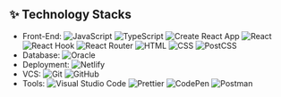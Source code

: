 ## :sparkles: Technology Stacks
- Front-End: 
![JavaScript](https://img.shields.io/badge/-JavaScript-F7DF1E?style=flat&logo=JavaScript&logoColor=ffffff)
![TypeScript](https://img.shields.io/badge/-TypeScript-3178C6?style=flat&logo=TypeScript&logoColor=ffffff)
![Create React App](https://img.shields.io/badge/-CreateReactApp-09D3AC?style=flat&logo=CreateReactApp&logoColor=ffffff)
![React](https://img.shields.io/badge/-React-61DAFB?style=flat&logo=React&logoColor=ffffff)
![React Hook](https://img.shields.io/badge/-ReactHook-3178C6?style=flat&logo=ReactHook&logoColor=ffffff)
![React Router](https://img.shields.io/badge/-ReactRouter-CA4245?style=flat&logo=ReactRouter&logoColor=ffffff)
![HTML](https://img.shields.io/badge/-HTML-E34F26?style=flat&logo=HTML&logoColor=ffffff)
![CSS](https://img.shields.io/badge/-CSS-1572B6?style=flat&logo=CSS&logoColor=ffffff)
![PostCSS](https://img.shields.io/badge/-PostCSS-DD3A0A?style=flat&logo=PostCSS&logoColor=ffffff)
- Database: ![Oracle](https://img.shields.io/badge/-Oracle-F80000?style=flat&logo=Oracle&logoColor=ffffff)
- Deployment: 
![Netlify](https://img.shields.io/badge/-Netlify-00C7B7?style=flat&logo=Netlify&logoColor=ffffff)
- VCS: 
![Git](https://img.shields.io/badge/-Git-F05032?style=flat&logo=Git&logoColor=ffffff)
![GitHub](https://img.shields.io/badge/-GitHub-181717?style=flat&logo=GitHub&logoColor=ffffff)
- Tools: 
![Visual Studio Code](https://img.shields.io/badge/-VisualStudioCode-007ACC?style=flat&logo=VisualStudioCode&logoColor=ffffff)
![Prettier](https://img.shields.io/badge/-Prettier-F7B93E?style=flat&logo=Prettier&logoColor=ffffff)
![CodePen](https://img.shields.io/badge/-CodePen-000000?style=flat&logo=CodePen&logoColor=ffffff)
![Postman](https://img.shields.io/badge/-Postman-FF6C37?style=flat&logo=Postman&logoColor=ffffff)
